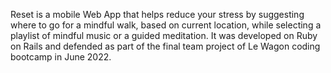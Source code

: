 Reset is a mobile Web App that helps reduce your stress by suggesting where to go for a mindful walk, based on current location, while selecting a playlist of mindful music or a guided meditation. It was developed on Ruby on Rails and defended as part of the final team project of Le Wagon coding bootcamp in June 2022.

